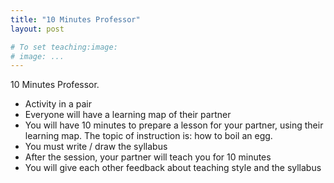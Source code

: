 ```yaml
---
title: "10 Minutes Professor"
layout: post

# To set teaching:image:
# image: ...
---
```


10 Minutes Professor. 

- Activity in a pair
- Everyone will have a learning map of their partner
- You will have 10 minutes to prepare a lesson for your partner, using their learning map. The topic of instruction is: how to boil an egg.
- You must write / draw the syllabus
- After the session, your partner will teach you for 10 minutes
- You will give each other feedback about teaching style and the syllabus

